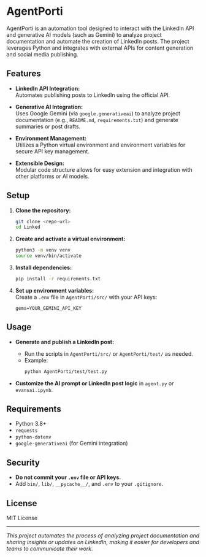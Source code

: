 # AgentPorti

AgentPorti is an automation tool designed to interact with the LinkedIn API and generative AI models (such as Gemini) to analyze project documentation and automate the creation of LinkedIn posts. The project leverages Python and integrates with external APIs for content generation and social media publishing.

## Features

- **LinkedIn API Integration:**  
  Automates publishing posts to LinkedIn using the official API.

- **Generative AI Integration:**  
  Uses Google Gemini (via `google.generativeai`) to analyze project documentation (e.g., `README.md`, `requirements.txt`) and generate summaries or post drafts.

- **Environment Management:**  
  Utilizes a Python virtual environment and environment variables for secure API key management.

- **Extensible Design:**  
  Modular code structure allows for easy extension and integration with other platforms or AI models.
  
  
## Setup

1. **Clone the repository:**
    ```bash
    git clone <repo-url>
    cd Linked
    ```

2. **Create and activate a virtual environment:**
    ```bash
    python3 -m venv venv
    source venv/bin/activate
    ```

3. **Install dependencies:**
    ```bash
    pip install -r requirements.txt
    ```

4. **Set up environment variables:**  
   Create a `.env` file in `AgentPorti/src/` with your API keys:
    ```
    gems=YOUR_GEMINI_API_KEY
    ```

## Usage

- **Generate and publish a LinkedIn post:**
    - Run the scripts in `AgentPorti/src/` or `AgentPorti/test/` as needed.
    - Example:
      ```bash
      python AgentPorti/test/test.py
      ```

- **Customize the AI prompt or LinkedIn post logic** in `agent.py` or `evansai.ipynb`.

## Requirements

- Python 3.8+
- `requests`
- `python-dotenv`
- `google-generativeai` (for Gemini integration)

## Security

- **Do not commit your `.env` file or API keys.**
- Add `bin/`, `lib/`, `__pycache__/`, and `.env` to your `.gitignore`.

## License

MIT License

---

*This project automates the process of analyzing project documentation and sharing insights or updates on LinkedIn, making it easier for developers and teams to communicate their work.*
